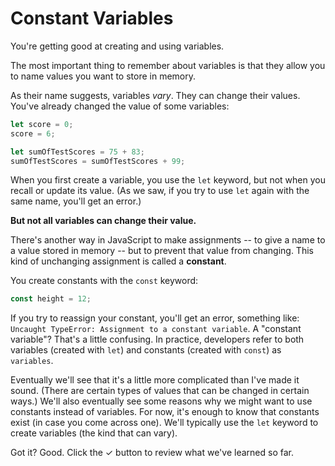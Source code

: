 # Constant Variables

You're getting good at creating and using variables.

The most important thing to remember about variables is that they allow you to
name values you want to store in memory.

As their name suggests, variables _vary_. They can change their values.
You've already changed the value of some variables:

```javascript
let score = 0;
score = 6;

let sumOfTestScores = 75 + 83;
sumOfTestScores = sumOfTestScores + 99;
```

When you first create a variable, you use the `let` keyword, but not when you
recall or update its value. (As we saw, if you try to use `let` again with the
same name, you'll get an error.)

**But not all variables can change their value.**

There's another way in JavaScript to make assignments -- to give a name to a
value stored in memory -- but to prevent that value from changing. This kind of
unchanging assignment is called a **constant**.

You create constants with the `const` keyword:

```javascript
const height = 12;
```

If you try to reassign your constant, you'll get an error, something like:
`Uncaught TypeError: Assignment to a constant variable`. A "constant variable"?
That's a little confusing. In practice, developers refer to both variables
(created with `let`) and constants (created with `const`) as `variables`.

Eventually we'll see that it's a little more complicated than I've made it
sound. (There are certain types of values that can be changed in certain ways.)
We'll also eventually see some reasons why we might want to use constants
instead of variables. For now, it's enough to know that constants exist (in case
you come across one). We'll typically use the `let` keyword to create variables
(the kind that can vary).

Got it? Good. Click the ✓ button to review what we've learned so far.
